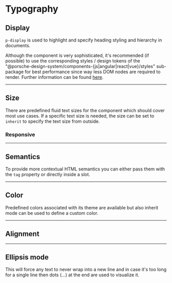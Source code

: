 # Typography

<TableOfContents></TableOfContents>

## Display

`p-display` is used to highlight and specify heading styling and hierarchy in documents.

<p-inline-notification heading="Recommendation" state="success" dismiss-button="false">
  Although the component is very sophisticated, it's recommended (if possible) to use the corresponding styles / design tokens of
the "@porsche-design-system/components-{js|angular|react|vue}/styles" sub-package for best performance since way 
less DOM nodes are required to render. Further information can be found <a href="styles/typography">here</a>.
</p-inline-notification>

---

## Size

There are predefined fluid text sizes for the component which should cover most use cases. If a specific text size is
needed, the size can be set to `inherit` to specify the text size from outside.

<Playground :markup="sizeMarkup" :config="config">
  <SelectOptions v-model="size" :values="sizes" name="size"></SelectOptions>
</Playground>

### Responsive

<Playground :markup="sizeResponsiveMarkup" :config="config"></Playground>

---

## Semantics

To provide more contextual HTML semantics you can either pass them with the `tag` property or directly inside a slot.

<Playground :markup="semanticsMarkup" :config="config"></Playground>

---

## Color

Predefined colors associated with its theme are available but also inherit mode can be used to define a custom color.

<Playground :markup="colorMarkup" :config="config">
  <SelectOptions v-model="color" :values="colors" name="color"></SelectOptions>
</Playground>

---

## Alignment

<Playground :markup="alignMarkup" :config="config">
  <SelectOptions v-model="align" :values="aligns" name="align"></SelectOptions>
</Playground>

---

## Ellipsis mode

This will force any text to never wrap into a new line and in case it's too long for a single line then dots (…) at the
end are used to visualize it.

<Playground :markup="ellipsisMarkup" :config="config"></Playground>

<script lang="ts">
import Vue from 'vue';
import Component from 'vue-class-component';
import { DISPLAY_COLORS, DISPLAY_SIZES } from './display-utils';
import { TEXT_ALIGNS } from '../text/text-align'; 

const sentence = 'The quick brown fox jumps over the lazy dog';

@Component
export default class Code extends Vue {
  config = { themeable: true };

  size = 'large';
  sizes = DISPLAY_SIZES;
  get sizeMarkup() {
    const style = this.size === 'inherit' ? ' style="font-size: 5rem;"' : '';
    return `<p-display tag="h3" size="${this.size}"${style}>${sentence}</p-display>`;
  }
  
  get sizeResponsiveMarkup() {
    return `<p-display tag="h3" size="{ base: 'medium', l: 'large' }">${sentence}</p-display>`;
  }

  get semanticsMarkup() {
    return `<p-display tag="h3">${sentence}</p-display>
<p-display><h3>${sentence}</h3></p-display>`;
  }

  color = 'primary';
  colors = DISPLAY_COLORS;
  get colorMarkup() {
    const style = this.color === 'inherit' ? ' style="color: deeppink;"' : '';
    return `<p-display tag="h3" color="${this.color}"${style}>${sentence}</p-display>`;
  }
  
  align = 'center';
  aligns = TEXT_ALIGNS;
  get alignMarkup() {
    return `<p-display tag="h3" align="${this.align}">${sentence}</p-display>`;
  }

  get ellipsisMarkup() {
    return `<p-display tag="h3" ellipsis="true">Lorem ipsum dolor sit amet, consetetur sadipscing elitr, sed diam nonumy eirmod tempor invidunt ut labore et dolore magna aliquyam erat, sed diam voluptua. At vero eos et accusam et justo duo dolores et ea rebum.</p-display>`;
  }
}
</script>
